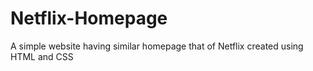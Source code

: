 # Netflix-Homepage
A simple website having similar homepage
that of Netflix created using HTML and
CSS
